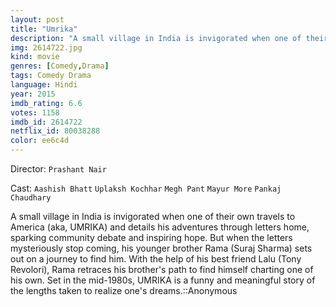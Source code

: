 ```yaml
---
layout: post
title: "Umrika"
description: "A small village in India is invigorated when one of their own travels to America (aka, UMRIKA) and details his adventures through letters home, sparking community debate and inspiring hope. But when the letters mysteriously stop coming, his younger brother Rama (Suraj Sharma) sets out on a journey to find him. With the help of his best friend Lalu (Tony Revolori), Rama retraces his brother's path to find himself charting one of his own. Set in the mid-1980s, UMRIKA is a funny and meaningful story of the lengths taken to realize one's dreams..."
img: 2614722.jpg
kind: movie
genres: [Comedy,Drama]
tags: Comedy Drama 
language: Hindi
year: 2015
imdb_rating: 6.6
votes: 1158
imdb_id: 2614722
netflix_id: 80038288
color: ee6c4d
---
```

Director: `Prashant Nair`  

Cast: `Aashish Bhatt` `Uplaksh Kochhar` `Megh Pant` `Mayur More` `Pankaj Chaudhary` 

A small village in India is invigorated when one of their own travels to America (aka, UMRIKA) and details his adventures through letters home, sparking community debate and inspiring hope. But when the letters mysteriously stop coming, his younger brother Rama (Suraj Sharma) sets out on a journey to find him. With the help of his best friend Lalu (Tony Revolori), Rama retraces his brother's path to find himself charting one of his own. Set in the mid-1980s, UMRIKA is a funny and meaningful story of the lengths taken to realize one's dreams.::Anonymous
